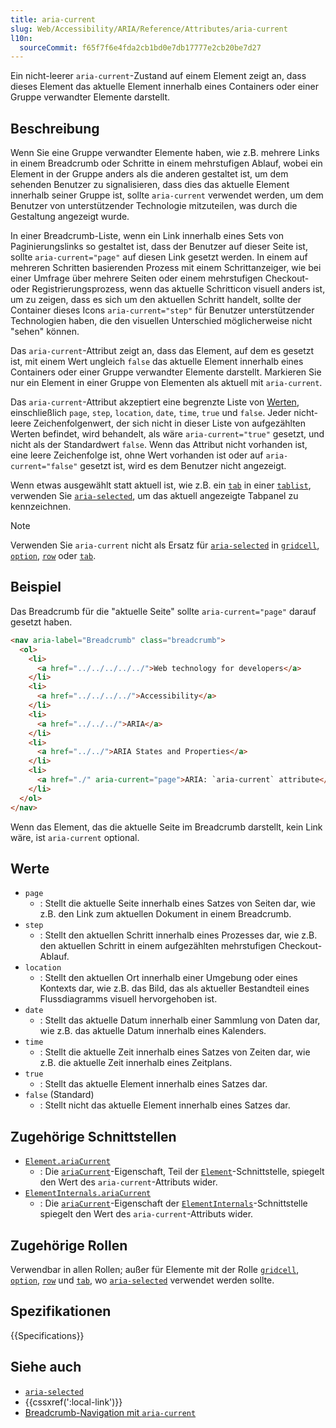 ```yaml
---
title: aria-current
slug: Web/Accessibility/ARIA/Reference/Attributes/aria-current
l10n:
  sourceCommit: f65f7f6e4fda2cb1bd0e7db17777e2cb20be7d27
---
```


Ein nicht-leerer `aria-current`-Zustand auf einem Element zeigt an, dass dieses Element das aktuelle Element innerhalb eines Containers oder einer Gruppe verwandter Elemente darstellt.

## Beschreibung

Wenn Sie eine Gruppe verwandter Elemente haben, wie z.B. mehrere Links in einem Breadcrumb oder Schritte in einem mehrstufigen Ablauf, wobei ein Element in der Gruppe anders als die anderen gestaltet ist, um dem sehenden Benutzer zu signalisieren, dass dies das aktuelle Element innerhalb seiner Gruppe ist, sollte `aria-current` verwendet werden, um dem Benutzer von unterstützender Technologie mitzuteilen, was durch die Gestaltung angezeigt wurde.

In einer Breadcrumb-Liste, wenn ein Link innerhalb eines Sets von Paginierungslinks so gestaltet ist, dass der Benutzer auf dieser Seite ist, sollte `aria-current="page"` auf diesen Link gesetzt werden. In einem auf mehreren Schritten basierenden Prozess mit einem Schrittanzeiger, wie bei einer Umfrage über mehrere Seiten oder einem mehrstufigen Checkout- oder Registrierungsprozess, wenn das aktuelle Schritticon visuell anders ist, um zu zeigen, dass es sich um den aktuellen Schritt handelt, sollte der Container dieses Icons `aria-current="step"` für Benutzer unterstützender Technologien haben, die den visuellen Unterschied möglicherweise nicht "sehen" können.

Das `aria-current`-Attribut zeigt an, dass das Element, auf dem es gesetzt ist, mit einem Wert ungleich `false` das aktuelle Element innerhalb eines Containers oder einer Gruppe verwandter Elemente darstellt. Markieren Sie nur ein Element in einer Gruppe von Elementen als aktuell mit `aria-current`.

Das `aria-current`-Attribut akzeptiert eine begrenzte Liste von [Werten](#werte), einschließlich `page`, `step`, `location`, `date`, `time`, `true` und `false`. Jeder nicht-leere Zeichenfolgenwert, der sich nicht in dieser Liste von aufgezählten Werten befindet, wird behandelt, als wäre `aria-current="true"` gesetzt, und nicht als der Standardwert `false`. Wenn das Attribut nicht vorhanden ist, eine leere Zeichenfolge ist, ohne Wert vorhanden ist oder auf `aria-current="false"` gesetzt ist, wird es dem Benutzer nicht angezeigt.

Wenn etwas ausgewählt statt aktuell ist, wie z.B. ein [`tab`](/de/docs/Web/Accessibility/ARIA/Reference/Roles/tab_role) in einer [`tablist`](/de/docs/Web/Accessibility/ARIA/Reference/Roles/tablist_role), verwenden Sie [`aria-selected`](/de/docs/Web/Accessibility/ARIA/Reference/Attributes/aria-selected), um das aktuell angezeigte Tabpanel zu kennzeichnen.

> [!NOTE]
> Verwenden Sie `aria-current` nicht als Ersatz für [`aria-selected`](/de/docs/Web/Accessibility/ARIA/Reference/Attributes/aria-selected) in [`gridcell`](/de/docs/Web/Accessibility/ARIA/Reference/Roles/gridcell_role), [`option`](/de/docs/Web/Accessibility/ARIA/Reference/Roles/option_role), [`row`](/de/docs/Web/Accessibility/ARIA/Reference/Roles/row_role) oder [`tab`](/de/docs/Web/Accessibility/ARIA/Reference/Roles/tab_role).

## Beispiel

Das Breadcrumb für die "aktuelle Seite" sollte `aria-current="page"` darauf gesetzt haben.

```html
<nav aria-label="Breadcrumb" class="breadcrumb">
  <ol>
    <li>
      <a href="../../../../../">Web technology for developers</a>
    </li>
    <li>
      <a href="../../../../">Accessibility</a>
    </li>
    <li>
      <a href="../../../">ARIA</a>
    </li>
    <li>
      <a href="../../">ARIA States and Properties</a>
    </li>
    <li>
      <a href="./" aria-current="page">ARIA: `aria-current` attribute</a>
    </li>
  </ol>
</nav>
```

Wenn das Element, das die aktuelle Seite im Breadcrumb darstellt, kein Link wäre, ist `aria-current` optional.

## Werte

- `page`
  - : Stellt die aktuelle Seite innerhalb eines Satzes von Seiten dar, wie z.B. den Link zum aktuellen Dokument in einem Breadcrumb.
- `step`
  - : Stellt den aktuellen Schritt innerhalb eines Prozesses dar, wie z.B. den aktuellen Schritt in einem aufgezählten mehrstufigen Checkout-Ablauf.
- `location`
  - : Stellt den aktuellen Ort innerhalb einer Umgebung oder eines Kontexts dar, wie z.B. das Bild, das als aktueller Bestandteil eines Flussdiagramms visuell hervorgehoben ist.
- `date`
  - : Stellt das aktuelle Datum innerhalb einer Sammlung von Daten dar, wie z.B. das aktuelle Datum innerhalb eines Kalenders.
- `time`
  - : Stellt die aktuelle Zeit innerhalb eines Satzes von Zeiten dar, wie z.B. die aktuelle Zeit innerhalb eines Zeitplans.
- `true`
  - : Stellt das aktuelle Element innerhalb eines Satzes dar.
- `false` (Standard)
  - : Stellt nicht das aktuelle Element innerhalb eines Satzes dar.

## Zugehörige Schnittstellen

- [`Element.ariaCurrent`](/de/docs/Web/API/Element/ariaCurrent)
  - : Die [`ariaCurrent`](/de/docs/Web/API/Element/ariaCurrent)-Eigenschaft, Teil der [`Element`](/de/docs/Web/API/Element)-Schnittstelle, spiegelt den Wert des `aria-current`-Attributs wider.
- [`ElementInternals.ariaCurrent`](/de/docs/Web/API/ElementInternals/ariaCurrent)
  - : Die [`ariaCurrent`](/de/docs/Web/API/ElementInternals/ariaCurrent)-Eigenschaft der [`ElementInternals`](/de/docs/Web/API/ElementInternals)-Schnittstelle spiegelt den Wert des `aria-current`-Attributs wider.

## Zugehörige Rollen

Verwendbar in allen Rollen; außer für Elemente mit der Rolle [`gridcell`](/de/docs/Web/Accessibility/ARIA/Reference/Roles/gridcell_role), [`option`](/de/docs/Web/Accessibility/ARIA/Reference/Roles/option_role), [`row`](/de/docs/Web/Accessibility/ARIA/Reference/Roles/row_role) und [`tab`](/de/docs/Web/Accessibility/ARIA/Reference/Roles/tab_role), wo [`aria-selected`](/de/docs/Web/Accessibility/ARIA/Reference/Attributes/aria-selected) verwendet werden sollte.

## Spezifikationen

{{Specifications}}

## Siehe auch

- [`aria-selected`](/de/docs/Web/Accessibility/ARIA/Reference/Attributes/aria-selected)
- {{cssxref(':local-link')}}
- [Breadcrumb-Navigation mit `aria-current`](/de/docs/Web/CSS/Layout_cookbook/Breadcrumb_Navigation)
